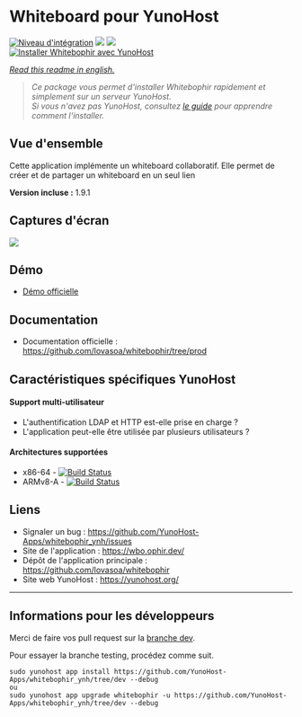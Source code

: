 # Whiteboard pour YunoHost

[![Niveau d'intégration](https://dash.yunohost.org/integration/whitebophir.svg)](https://dash.yunohost.org/appci/app/whitebophir) ![](https://ci-apps.yunohost.org/ci/badges/whitebophir.status.svg) ![](https://ci-apps.yunohost.org/ci/badges/whitebophir.maintain.svg)  
[![Installer Whitebophir avec YunoHost](https://install-app.yunohost.org/install-with-yunohost.png)](https://install-app.yunohost.org/?app=whitebophir)

*[Read this readme in english.](./README.md)* 

> *Ce package vous permet d'installer Whitebophir rapidement et simplement sur un serveur YunoHost.  
Si vous n'avez pas YunoHost, consultez [le guide](https://yunohost.org/#/install) pour apprendre comment l'installer.*

## Vue d'ensemble

Cette application implémente un whiteboard collaboratif. Elle permet de créer et de partager un whiteboard en un seul lien 

**Version incluse :** 1.9.1

## Captures d'écran

![](https://user-images.githubusercontent.com/552629/59885574-06e02b80-93bc-11e9-9150-0670a1c5d4f3.png)

## Démo

* [Démo officielle](wbo.bophir.dev)

## Documentation

 * Documentation officielle : https://github.com/lovasoa/whitebophir/tree/prod

## Caractéristiques spécifiques YunoHost

#### Support multi-utilisateur

* L'authentification LDAP et HTTP est-elle prise en charge ?
* L'application peut-elle être utilisée par plusieurs utilisateurs ?

#### Architectures supportées

* x86-64 - [![Build Status](https://ci-apps.yunohost.org/ci/logs/whitebophir%20%28Apps%29.svg)](https://ci-apps.yunohost.org/ci/apps/whitebophir/)
* ARMv8-A - [![Build Status](https://ci-apps-arm.yunohost.org/ci/logs/whitebophir%20%28Apps%29.svg)](https://ci-apps-arm.yunohost.org/ci/apps/whitebophir/)

## Liens

 * Signaler un bug : https://github.com/YunoHost-Apps/whitebophir_ynh/issues
 * Site de l'application : https://wbo.ophir.dev/
 * Dépôt de l'application principale : https://github.com/lovasoa/whitebophir
 * Site web YunoHost : https://yunohost.org/

---

## Informations pour les développeurs

Merci de faire vos pull request sur la [branche dev](https://github.com/YunoHost-Apps/whitebophir_ynh/tree/dev).

Pour essayer la branche testing, procédez comme suit.
```
sudo yunohost app install https://github.com/YunoHost-Apps/whitebophir_ynh/tree/dev --debug
ou
sudo yunohost app upgrade whitebophir -u https://github.com/YunoHost-Apps/whitebophir_ynh/tree/dev --debug
```
